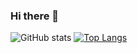 ### Hi there 👋

<!--
**A7MED6969/A7MED6969** is a ✨ _special_ ✨ repository because its `README.md` (this file) appears on your GitHub profile.

Here are some ideas to get you started:

- 🔭 I’m currently working on ...
- 🌱 I’m currently learning ...
- 👯 I’m looking to collaborate on ...
- 🤔 I’m looking for help with ...
- 💬 Ask me about ...
- 📫 How to reach me: ...
- 😄 Pronouns: ...
- ⚡ Fun fact: ...
-->

![GitHub stats](https://github-readme-stats.vercel.app/api?username=A7MED6969&show_icons=true&theme=radical)
[![Top Langs](https://github-readme-stats.vercel.app/api/top-langs/?username=A7MED6969&layout=compact&theme=radical)](https://github.com/A7MED6969/github-readme-stats)
